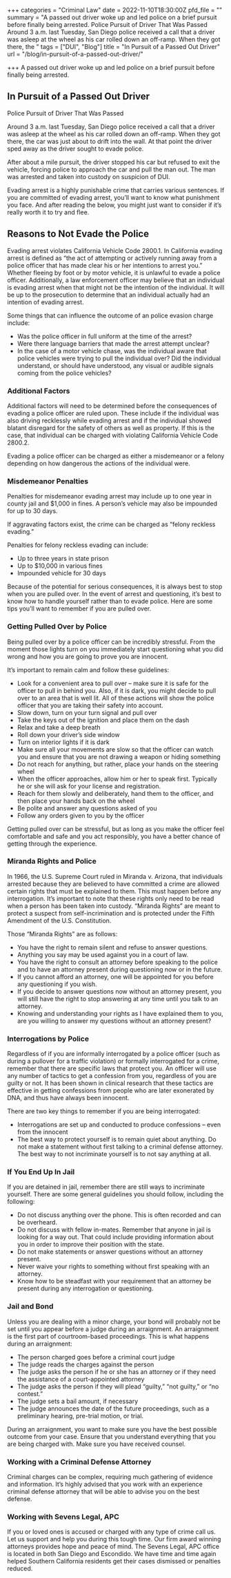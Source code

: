 +++
categories = "Criminal Law"
date = 2022-11-10T18:30:00Z
pfd_file = ""
summary = "A passed out driver woke up and led police on a brief pursuit before finally being arrested. Police Pursuit of Driver That Was Passed Around 3 a.m. last Tuesday, San Diego police received a call that a driver was asleep at the wheel as his car rolled down an off-ramp. When they got there, the "
tags = ["DUI", "Blog"]
title = "In Pursuit of a Passed Out Driver"
url = "/blog/in-pursuit-of-a-passed-out-driver/"

+++
A passed out driver woke up and led police on a brief pursuit before finally being arrested.

## In Pursuit of a Passed Out Driver

Police Pursuit of Driver That Was Passed

Around 3 a.m. last Tuesday, San Diego police received a call that a driver was asleep at the wheel as his car rolled down an off-ramp. When they got there, the car was just about to drift into the wall. At that point the driver sped away as the driver sought to evade police.

After about a mile pursuit, the driver stopped his car but refused to exit the vehicle, forcing police to approach the car and pull the man out. The man was arrested and taken into custody on suspicion of DUI.

Evading arrest is a highly punishable crime that carries various sentences. If you are committed of evading arrest, you’ll want to know what punishment you face. And after reading the below, you might just want to consider if it’s really worth it to try and flee.

## Reasons to Not Evade the Police

Evading arrest violates California Vehicle Code 2800.1. In California evading arrest is defined as “the act of attempting or actively running away from a police officer that has made clear his or her intentions to arrest you.” Whether fleeing by foot or by motor vehicle, it is unlawful to evade a police officer. Additionally, a law enforcement officer may believe that an individual is evading arrest when that might not be the intention of the individual. It will be up to the prosecution to determine that an individual actually had an intention of evading arrest.

Some things that can influence the outcome of an police evasion charge include:

* Was the police officer in full uniform at the time of the arrest?
* Were there language barriers that made the arrest attempt unclear?
* In the case of a motor vehicle chase, was the individual aware that police vehicles were trying to pull the individual over? Did the individual understand, or should have understood, any visual or audible signals coming from the police vehicles?

### Additional Factors

Additional factors will need to be determined before the consequences of evading a police officer are ruled upon. These include if the individual was also driving recklessly while evading arrest and if the individual showed blatant disregard for the safety of others as well as property. If this is the case, that individual can be charged with violating California Vehicle Code 2800.2.

Evading a police officer can be charged as either a misdemeanor or a felony depending on how dangerous the actions of the individual were.

### Misdemeanor Penalties

Penalties for misdemeanor evading arrest may include up to one year in county jail and $1,000 in fines. A person’s vehicle may also be impounded for up to 30 days.

If aggravating factors exist, the crime can be charged as “felony reckless evading.”

Penalties for felony reckless evading can include:

* Up to three years in state prison
* Up to $10,000 in various fines
* Impounded vehicle for 30 days

Because of the potential for serious consequences, it is always best to stop when you are pulled over. In the event of arrest and questioning, it’s best to know how to handle yourself rather than to evade police. Here are some tips you’ll want to remember if you are pulled over.

### Getting Pulled Over by Police

Being pulled over by a police officer can be incredibly stressful. From the moment those lights turn on you immediately start questioning what you did wrong and how you are going to prove you are innocent.

It’s important to remain calm and follow these guidelines:

* Look for a convenient area to pull over – make sure it is safe for the officer to pull in behind you. Also, if it is dark, you might decide to pull over to an area that is well lit. All of these actions will show the police officer that you are taking their safety into account.
* Slow down, turn on your turn signal and pull over
* Take the keys out of the ignition and place them on the dash
* Relax and take a deep breath
* Roll down your driver’s side window
* Turn on interior lights if it is dark
* Make sure all your movements are slow so that the officer can watch you and ensure that you are not drawing a weapon or hiding something
* Do not reach for anything, but rather, place your hands on the steering wheel
* When the officer approaches, allow him or her to speak first. Typically he or she will ask for your license and registration.
* Reach for them slowly and deliberately, hand them to the officer, and then place your hands back on the wheel
* Be polite and answer any questions asked of you
* Follow any orders given to you by the officer

Getting pulled over can be stressful, but as long as you make the officer feel comfortable and safe and you act responsibly, you have a better chance of getting through the experience.

### Miranda Rights and Police

In 1966, the U.S. Supreme Court ruled in Miranda v. Arizona, that individuals arrested because they are believed to have committed a crime are allowed certain rights that must be explained to them. This must happen before any interrogation. It’s important to note that these rights only need to be read when a person has been taken into custody. “Miranda Rights” are meant to protect a suspect from self-incrimination and is protected under the Fifth Amendment of the U.S. Constitution.

Those “Miranda Rights” are as follows:

* You have the right to remain silent and refuse to answer questions.
* Anything you say may be used against you in a court of law.
* You have the right to consult an attorney before speaking to the police and to have an attorney present during questioning now or in the future.
* If you cannot afford an attorney, one will be appointed for you before any questioning if you wish.
* If you decide to answer questions now without an attorney present, you will still have the right to stop answering at any time until you talk to an attorney.
* Knowing and understanding your rights as I have explained them to you, are you willing to answer my questions without an attorney present?

### Interrogations by Police

Regardless of if you are informally interrogated by a police officer (such as during a pullover for a traffic violation) or formally interrogated for a crime, remember that there are specific laws that protect you. An officer will use any number of tactics to get a confession from you, regardless of you are guilty or not. It has been shown in clinical research that these tactics are effective in getting confessions from people who are later exonerated by DNA, and thus have always been innocent.

There are two key things to remember if you are being interrogated:

* Interrogations are set up and conducted to produce confessions – even from the innocent
* The best way to protect yourself is to remain quiet about anything. Do not make a statement without first talking to a criminal defense attorney. The best way to not incriminate yourself is to not say anything at all.

### If You End Up In Jail

If you are detained in jail, remember there are still ways to incriminate yourself. There are some general guidelines you should follow, including the following:

* Do not discuss anything over the phone. This is often recorded and can be overheard.
* Do not discuss with fellow in-mates. Remember that anyone in jail is looking for a way out. That could include providing information about you in order to improve their position with the state.
* Do not make statements or answer questions without an attorney present.
* Never waive your rights to something without first speaking with an attorney.
* Know how to be steadfast with your requirement that an attorney be present during any interrogation or questioning.

### Jail and Bond

Unless you are dealing with a minor charge, your bond will probably not be set until you appear before a judge during an arraignment. An arraignment is the first part of courtroom-based proceedings. This is what happens during an arraignment:

* The person charged goes before a criminal court judge
* The judge reads the charges against the person
* The judge asks the person if he or she has an attorney or if they need the assistance of a court-appointed attorney
* The judge asks the person if they will plead “guilty,” “not guilty,” or “no contest.”
* The judge sets a bail amount, if necessary
* The judge announces the date of the future proceedings, such as a preliminary hearing, pre-trial motion, or trial.

During an arraignment, you want to make sure you have the best possible outcome from your case. Ensure that you understand everything that you are being charged with. Make sure you have received counsel.

### Working with a Criminal Defense Attorney

Criminal charges can be complex, requiring much gathering of evidence and information. It’s highly advised that you work with an experience criminal defense attorney that will be able to advise you on the best defense.

### Working with Sevens Legal, APC

If you or loved ones is accused or charged with any type of crime call us. Let us support and help you during this tough time. Our firm award winning attorneys provides hope and peace of mind. The Sevens Legal, APC office is located in both San Diego and Escondido. We have time and time again helped Southern California residents get their cases dismissed or penalties reduced.